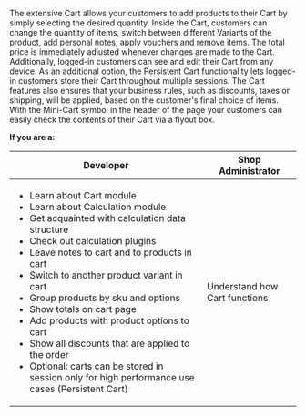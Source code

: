 The extensive Cart allows your customers to add products to their Cart by simply selecting the desired quantity. Inside the Cart, customers can change the quantity of items, switch between different Variants of the product, add personal notes, apply vouchers and remove items. The total price is immediately adjusted whenever changes are made to the Cart. Additionally, logged-in customers can see and edit their Cart from any device. As an additional option, the Persistent Cart functionality lets logged-in customers store their Cart throughout multiple sessions. The Cart features also ensures that your business rules, such as discounts, taxes or shipping, will be applied, based on the customer's final choice of items. With the Mini-Cart symbol in the header of the page your customers can easily check the contents of their Cart via a flyout box.

**If you are a:**


| Developer | Shop Administrator |
| --- | --- |
| <ul><li>Learn about Cart module</li><li>Learn about Calculation module</li><li>Get acquainted with calculation data structure</li><li>Check out calculation plugins</li><li>Leave notes to cart and to products in cart</li><li>Switch to another product variant in cart</li><li>Group products by sku and options</li><li>Show totals on cart page</li><li>Add products with product options to cart</li><li>Show all discounts that are applied to the order</li><li>Optional: carts can be stored in session only for high performance use cases (Persistent Cart)</li></ul> | Understand how Cart functions |